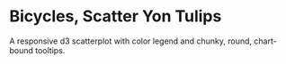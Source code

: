 # Bicycles, Scatter Yon Tulips
A responsive d3 scatterplot with color legend and chunky, round, chart-bound tooltips.